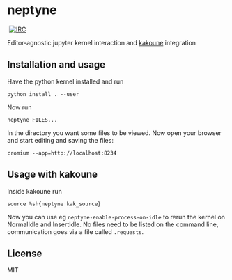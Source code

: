 # neptyne
​
[![IRC][IRC Badge]][IRC]

Editor-agnostic jupyter kernel interaction and [kakoune](http://kakoune.org) integration

## Installation and usage

Have the python kernel installed and run

```
python install . --user
```

Now run

```
neptyne FILES...
```

In the directory you want some files to be viewed. Now open your browser and start editing and saving the files:

```
cromium --app=http://localhost:8234
```

## Usage with kakoune

Inside kakoune run

```
source %sh{neptyne kak_source}
```

Now you can use eg `neptyne-enable-process-on-idle` to rerun the kernel on NormalIdle and InsertIdle.
No files need to be listed on the command line, communication goes via a file called `.requests`.

## License

MIT

[IRC]: https://webchat.freenode.net?channels=kakoune
[IRC Badge]: https://img.shields.io/badge/IRC-%23kakoune-blue.svg
